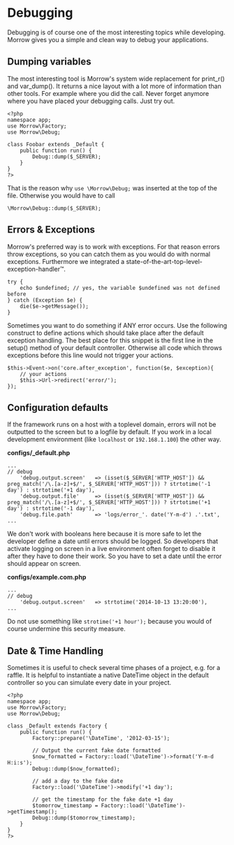 Debugging
=============================

Debugging is of course one of the most interesting topics while developing. Morrow gives you a simple and clean way to debug your applications.

Dumping variables
-----------------

The most interesting tool is Morrow's system wide replacement for print_r() and var_dump(). It returns a nice layout with a lot more of information than other tools. For example where you did the call. Never forget anymore where you have placed your debugging calls. Just try out.

~~~{.php}
<?php
namespace app;
use Morrow\Factory;
use Morrow\Debug;

class Foobar extends _Default {
	public function run() {
		Debug::dump($_SERVER);
	}
}
?>
~~~

That is the reason why `use \Morrow\Debug;` was inserted at the top of the file.
Otherwise you would have to call

~~~{.php}
\Morrow\Debug::dump($_SERVER);
~~~


Errors & Exceptions
-------------------

Morrow's preferred way is to work with exceptions. For that reason errors throw exceptions, so you can catch them as you would do with normal exceptions. Furthermore we integrated a state-of-the-art-top-level-exception-handler&#8482;.

~~~{.php}
try {
    echo $undefined; // yes, the variable $undefined was not defined before
} catch (Exception $e) {
    die($e->getMessage());
}
~~~

Sometimes you want to do something if ANY error occurs.
Use the following construct to define actions which should take place after the default exception handling.
The best place for this snippet is the first line in the setup() method of your default controller. Otherwise all code which throws exceptions before this line would not trigger your actions.

~~~{.php}
$this->Event->on('core.after_exception', function($e, $exception){
	// your actions
	$this->Url->redirect('error/');
});
~~~


Configuration defaults
--------------

If the framework runs on a host with a toplevel domain, errors will not be outputted to the screen but to a logfile by default.
If you work in a local development environment (like `localhost` or `192.168.1.100`) the other way.

**configs/_default.php**
~~~{.php}
...
// debug
	'debug.output.screen'	=> (isset($_SERVER['HTTP_HOST']) && preg_match('/\.[a-z]+$/', $_SERVER['HTTP_HOST'])) ? strtotime('-1 day') : strtotime('+1 day'),
	'debug.output.file'		=> (isset($_SERVER['HTTP_HOST']) && preg_match('/\.[a-z]+$/', $_SERVER['HTTP_HOST'])) ? strtotime('+1 day') : strtotime('-1 day'),
	'debug.file.path'		=> 'logs/error_'. date('Y-m-d') .'.txt',
...
~~~

We don't work with booleans here because it is more safe to let the developer define a date until errors should be logged.
So developers that activate logging on screen in a live environment often forget to disable it after they have to done their work.
So you have to set a date until the error should appear on screen.

**configs/example.com.php**
~~~{.php}
...
// debug
	'debug.output.screen'	=> strtotime('2014-10-13 13:20:00'),
...
~~~

Do not use something like `strotime('+1 hour');` because you would of course undermine this security measure.


Date & Time Handling
--------------

Sometimes it is useful to check several time phases of a project, e.g. for a raffle.
It is helpful to instantiate a native DateTime object in the default controller so you can simulate every date in your project.

~~~{.php}
<?php
namespace app;
use Morrow\Factory;
use Morrow\Debug;

class _Default extends Factory {
	public function run() {
		Factory::prepare('\DateTime', '2012-03-15');

		// Output the current fake date formatted
		$now_formatted = Factory::load('\DateTime')->format('Y-m-d H:i:s');
		Debug::dump($now_formatted);

		// add a day to the fake date
		Factory::load('\DateTime')->modify('+1 day');

		// get the timestamp for the fake date +1 day
		$tomorrow_timestamp = Factory::load('\DateTime')->getTimestamp();
		Debug::dump($tomorrow_timestamp);
	}
}
?>
~~~
